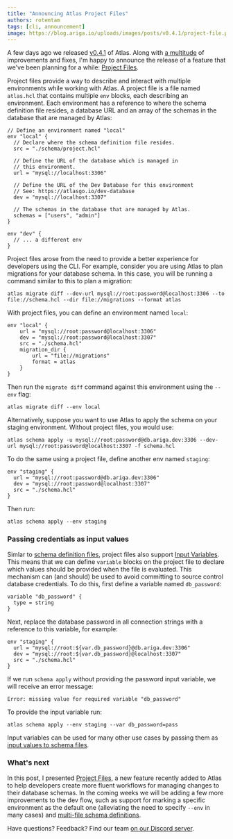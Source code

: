 ```yaml
---
title: "Announcing Atlas Project Files"
authors: rotemtam
tags: [cli, announcement]
image: https://blog.ariga.io/uploads/images/posts/v0.4.1/project-file.png
---
```


A few days ago we released [v0.4.1](https://github.com/ariga/atlas/releases/tag/v0.4.1) of
Atlas. Along with [a multitude](https://github.com/ariga/atlas/compare/v0.4.0...v0.4.1) of
improvements and fixes, I'm happy to announce the release of a feature that we've been planning
for a while: [Project Files](https://atlasgo.io/cli/projects).

Project files provide a way to describe and interact with multiple environments while working 
with Atlas. A project file is a file named `atlas.hcl` that contains multiple `env` blocks,
each describing an environment. Each environment has a reference to where the schema definition 
file resides, a database URL and an array of the schemas in the database that are managed by Atlas:

```hcl
// Define an environment named "local"
env "local" {
  // Declare where the schema definition file resides.
  src = "./schema/project.hcl"
  
  // Define the URL of the database which is managed in
  // this environment.
  url = "mysql://localhost:3306"
  
  // Define the URL of the Dev Database for this environment
  // See: https://atlasgo.io/dev-database
  dev = "mysql://localhost:3307"
  
  // The schemas in the database that are managed by Atlas.
  schemas = ["users", "admin"]
}

env "dev" {
  // ... a different env
}
```

Project files arose from the need to provide a better experience for developers using the CLI.
For example, consider you are using Atlas to plan migrations for your database schema. In this case,
you will be running a command similar to this to plan a migration:

```
atlas migrate diff --dev-url mysql://root:password@localhost:3306 --to file://schema.hcl --dir file://migrations --format atlas
```

With project files, you can define an environment named `local`:

```hcl
env "local" {
    url = "mysql://root:password@localhost:3306"
    dev = "mysql://root:password@localhost:3307"
    src = "./schema.hcl"
    migration_dir {
        url = "file://migrations"
        format = atlas
    }
}
```

Then run the `migrate diff` command against this environment using the `--env` flag:

```
atlas migrate diff --env local
```

Alternatively, suppose you want to use Atlas to apply the schema on your staging environment. 
Without project files, you would use: 

```
atlas schema apply -u mysql://root:password@db.ariga.dev:3306 --dev-url mysql://root:password@localhost:3307 -f schema.hcl
```
To do the same using a project file, define another env named `staging`:

```hcl
env "staging" {
  url = "mysql://root:password@db.ariga.dev:3306"
  dev = "mysql://root:password@localhost:3307"
  src = "./schema.hcl"
}
```
Then run:
```
atlas schema apply --env staging
```

### Passing credentials as input values

Simlar to [schema definition files](/ddl/sql), project files also support [Input Variables](/ddl/input-variables). This means
that we can define `variable` blocks on the project file to declare which values should be provided when the file  is 
evaluated. This mechanism can (and should) be used to avoid committing to source control database credentials. 
To do this, first define a variable named `db_password`: 

```hcl
variable "db_password" {
  type = string
}
```

Next, replace the database password in all connection strings with a reference to this variable, for example:

```hcl
env "staging" {
  url = "mysql://root:${var.db_password}@db.ariga.dev:3306"
  dev = "mysql://root:${var.db_password}@localhost:3307"
  src = "./schema.hcl"
}
```

If we run `schema apply` without providing the password input variable, we will receive an 
error message: 

```
Error: missing value for required variable "db_password"
```

To provide the input variable run:

```
atlas schema apply --env staging --var db_password=pass
```

Input variables can be used for many other use cases by passing them as [input values to schema files](https://atlasgo.io/cli/projects#project-input-variables).

### What's next

In this post, I presented [Project Files](https://atlasgo.io/cli/projects), a new feature recently added to Atlas
to help developers create more fluent workflows for managing changes to their database schemas.  In the coming weeks
we will be adding a few more improvements to the dev flow, such as support for marking a specific environment as
the default one (alleviating the need to specify `--env` in many cases) and [multi-file schema definitions](https://github.com/ariga/atlas/issues/510).

Have questions? Feedback? Find our team [on our Discord server](https://discord.gg/zZ6sWVg6NT).
